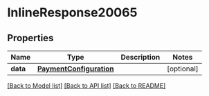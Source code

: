 # InlineResponse20065

## Properties
Name | Type | Description | Notes
------------ | ------------- | ------------- | -------------
**data** | [**PaymentConfiguration**](PaymentConfiguration.md) |  | [optional] 

[[Back to Model list]](../README.md#documentation-for-models) [[Back to API list]](../README.md#documentation-for-api-endpoints) [[Back to README]](../README.md)


